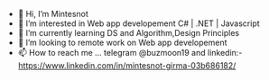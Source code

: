 - 👋 Hi, I’m Mintesnot
- 👀 I’m interested in Web app developement C# | .NET | Javascript
- 🌱 I’m currently learning DS and Algorithm,Design Principles
- 💞️ I’m looking to remote work on Web app developement
- 📫 How to reach me ... telegram @buzmoon19 and linkedin:-https://www.linkedin.com/in/mintesnot-girma-03b686182/

<!---
Mintesnotg/Mintesnotg is a ✨ special ✨ repository because its `README.md` (this file) appears on your GitHub profile.
You can click the Preview link to take a look at your changes.
--->
